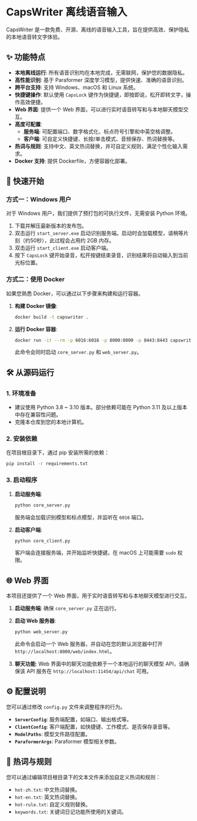 # CapsWriter 离线语音输入

CapsWriter 是一款免费、开源、离线的语音输入工具，旨在提供高效、保护隐私的本地语音转文字体验。

## ✨ 功能特点

- **本地离线运行**: 所有语音识别均在本地完成，无需联网，保护您的数据隐私。
- **高性能识别**: 基于 Paraformer 深度学习模型，提供快速、准确的语音识别。
- **跨平台支持**: 支持 Windows、macOS 和 Linux 系统。
- **快捷键操作**: 默认使用 `CapsLock` 键作为快捷键，即按即说，松开即转文字，操作高效便捷。
- **Web 界面**: 提供一个 Web 界面，可以进行实时语音转写和与本地聊天模型交互。
- **高度可配置**:
    - **服务端**: 可配置端口、数字格式化、标点符号引擎和中英空格调整。
    - **客户端**: 可自定义快捷键、长按/单击模式、音频保存、热词替换等。
- **热词与规则**: 支持中文、英文热词替换，并可自定义规则，满足个性化输入需求。
- **Docker 支持**: 提供 Dockerfile，方便容器化部署。

## 🚀 快速开始

### 方式一：Windows 用户

对于 Windows 用户，我们提供了预打包的可执行文件，无需安装 Python 环境。

1.  下载并解压最新版本的发布包。
2.  双击运行 `start_server.exe` 启动识别服务端。启动时会加载模型，请稍等片刻（约50秒），此过程会占用约 2GB 内存。
3.  双击运行 `start_client.exe` 启动客户端。
4.  按下 `CapsLock` 键开始录音，松开按键结束录音，识别结果将自动输入到当前光标位置。

### 方式二：使用 Docker

如果您熟悉 Docker，可以通过以下步骤来构建和运行容器。

1.  **构建 Docker 镜像**:
    ```bash
    docker build -t capswriter .
    ```

2.  **运行 Docker 容器**:
    ```bash
    docker run -it --rm -p 6016:6016 -p 8000:8000 -p 8443:8443 capswriter
    ```
    此命令会同时启动 `core_server.py` 和 `web_server.py`。

## 🛠️ 从源码运行

### 1. 环境准备

- 建议使用 Python 3.8 ~ 3.10 版本。部分依赖可能在 Python 3.11 及以上版本中存在兼容性问题。
- 克隆本仓库到您的本地计算机。

### 2. 安装依赖

在项目根目录下，通过 pip 安装所需的依赖：

```bash
pip install -r requirements.txt
```

### 3. 启动程序

1.  **启动服务端**:
    ```bash
    python core_server.py
    ```
    服务端会加载识别模型和标点模型，并监听在 `6016` 端口。

2.  **启动客户端**:
    ```bash
    python core_client.py
    ```
    客户端会连接服务端，并开始监听快捷键。在 macOS 上可能需要 `sudo` 权限。

## 🌐 Web 界面

本项目还提供了一个 Web 界面，用于实时语音转写和与本地聊天模型进行交互。

1.  **启动服务端**: 确保 `core_server.py` 正在运行。

2.  **启动 Web 服务器**:
    ```bash
    python web_server.py
    ```
    此命令会启动一个 Web 服务器，并自动在您的默认浏览器中打开 `http://localhost:8000/web/index.html`。

3.  **聊天功能**: Web 界面中的聊天功能依赖于一个本地运行的聊天模型 API，请确保该 API 服务在 `http://localhost:11454/api/chat` 可用。

## ⚙️ 配置说明

您可以通过修改 `config.py` 文件来调整程序的行为。

- **`ServerConfig`**: 服务端配置，如端口、输出格式等。
- **`ClientConfig`**: 客户端配置，如快捷键、工作模式、是否保存录音等。
- **`ModelPaths`**: 模型文件路径配置。
- **`ParaformerArgs`**: Paraformer 模型相关参数。

## 📝 热词与规则

您可以通过编辑项目根目录下的文本文件来添加自定义热词和规则：

- `hot-zh.txt`: 中文热词替换。
- `hot-en.txt`: 英文热词替换。
- `hot-rule.txt`: 自定义规则替换。
- `keywords.txt`: 关键词日记功能所使用的关键词。

